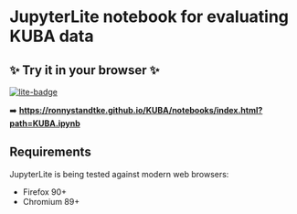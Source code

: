 #  JupyterLite notebook for evaluating KUBA data

## ✨ Try it in your browser ✨

[![lite-badge](https://jupyterlite.rtfd.io/en/latest/_static/badge.svg)](https://ronnystandtke.github.io/KUBA/notebooks/index.html?path=KUBA.ipynb)

➡️ **https://ronnystandtke.github.io/KUBA/notebooks/index.html?path=KUBA.ipynb**

## Requirements

JupyterLite is being tested against modern web browsers:

- Firefox 90+
- Chromium 89+
